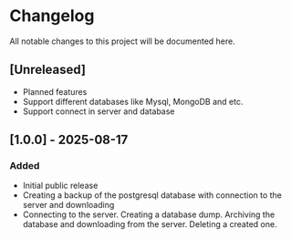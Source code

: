 # Changelog
All notable changes to this project will be documented here.

## [Unreleased]
- Planned features
- Support different databases like Mysql, MongoDB and etc.
- Support connect in server and database

## [1.0.0] - 2025-08-17
### Added
- Initial public release
- Creating a backup of the postgresql database with connection to the server and downloading
- Connecting to the server. Creating a database dump. Archiving the database and downloading from the server. Deleting a created one.